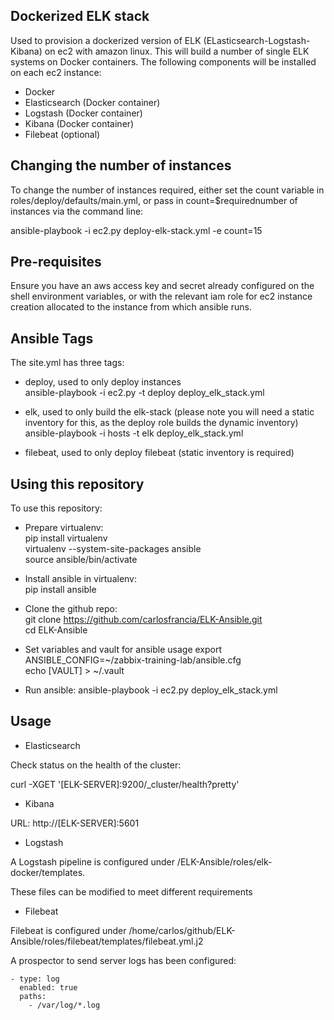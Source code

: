## Dockerized ELK stack

Used to provision a dockerized version of ELK (ELasticsearch-Logstash-Kibana) on ec2 with amazon linux. This will build a number of single ELK systems on Docker containers. The following components will be installed on each ec2 instance:

- Docker
- Elasticsearch (Docker container)
- Logstash (Docker container)
- Kibana (Docker container)
- Filebeat (optional)

## Changing the number of instances

To change the number of instances required, either set the count variable in roles/deploy/defaults/main.yml, or pass in count=$requirednumber of instances via the command line:

ansible-playbook -i ec2.py deploy-elk-stack.yml -e count=15

## Pre-requisites

Ensure you have an aws access key and secret already configured on the shell environment variables, or with the relevant iam role for ec2 instance creation allocated to the instance from which ansible runs.

## Ansible Tags

The site.yml has three tags:

 - deploy, used to only deploy instances  
ansible-playbook -i ec2.py -t deploy deploy_elk_stack.yml

 - elk, used to only build the elk-stack (please note you will need a static inventory for this, as the deploy role builds the dynamic inventory)  
ansible-playbook -i hosts -t elk deploy_elk_stack.yml

 - filebeat, used to only deploy filebeat (static inventory is required)

## Using this repository

To use this repository:

- Prepare  virtualenv:  
pip install virtualenv  
virtualenv --system-site-packages ansible  
source ansible/bin/activate  

- Install ansible in virtualenv:  
pip install ansible

- Clone the github repo:  
git clone https://github.com/carlosfrancia/ELK-Ansible.git  
cd ELK-Ansible

- Set variables and vault for ansible usage
export ANSIBLE_CONFIG=~/zabbix-training-lab/ansible.cfg  
echo [VAULT] > ~/.vault

- Run ansible:
ansible-playbook -i ec2.py deploy_elk_stack.yml

## Usage

- Elasticsearch

Check status on the health of the cluster:

curl -XGET '[ELK-SERVER]:9200/_cluster/health?pretty'

- Kibana

URL: http://[ELK-SERVER]:5601

- Logstash

A Logstash pipeline is configured under /ELK-Ansible/roles/elk-docker/templates. 

These files can be modified to meet different requirements

- Filebeat

Filebeat is configured under /home/carlos/github/ELK-Ansible/roles/filebeat/templates/filebeat.yml.j2

A prospector to send server logs has been configured:

	- type: log
	  enabled: true
	  paths:
		- /var/log/*.log

